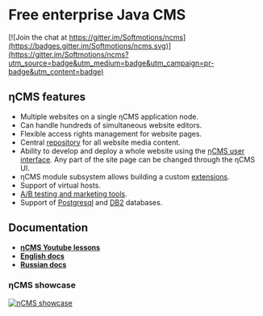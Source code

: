 # Free enterprise Java CMS
[![Join the chat at https://gitter.im/Softmotions/ncms](https://badges.gitter.im/Softmotions/ncms.svg)](https://gitter.im/Softmotions/ncms?utm_source=badge&utm_medium=badge&utm_campaign=pr-badge&utm_content=badge)
                                                                                                        
## ηCMS features

* Multiple websites on a single ηCMS application node.
* Can handle hundreds of simultaneous website editors.
* Flexible access rights management for website pages.
* Central [repository](http://ncms.one/manual/doc/ui/mmgr/mmgr.html) for all website media content.
* Ability to develop and deploy a whole website using the [ηCMS user interface](http://ncms.one/manual/doc/ui/ui.html).
  Any part of the site page can be changed through the ηCMS UI.
* ηCMS module subsystem allows building a custom [extensions](http://ncms.one/manual/doc/extending/extending.html).
* Support of virtual hosts.
* [A/B testing and marketing tools](http://ncms.one/manual/doc/ui/mtt/mtt.html).
* Support of [Postgresql](http://ncms.one/manual/doc/db/postgresql.html) and [DB2](http://ncms.one/manual/doc/db/db2.html) databases.

      
## Documentation 

* **[ηCMS Youtube lessons](https://www.youtube.com/playlist?list=PLPNg6amjI8NrWnYpwfx8p24oV2WIEQsHA)** 
* **[English docs](http://ncms.one/manual)**
* **[Russian docs](http://ncms.one/manual/ru)**

### ηCMS showcase 

[![ηCMS showcase](https://img.youtube.com/vi/-j9na4Q_ED0/0.jpg)](https://www.youtube.com/watch?v=-j9na4Q_ED0)

                                                                                                                            

